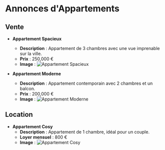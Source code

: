 # Annonces d'Appartements

## Vente

- **Appartement Spacieux**
  - **Description** : Appartement de 3 chambres avec une vue imprenable sur la ville.
  - **Prix** : 250,000 €
  - **Image** :
    ![Appartement Spacieux](/assets/appartement_spacieux.jpg)

- **Appartement Moderne**
  - **Description** : Appartement contemporain avec 2 chambres et un balcon.
  - **Prix** : 200,000 €
  - **Image** :
    ![Appartement Moderne](/assets/appartement_moderne.jpg)

## Location

- **Appartement Cosy**
  - **Description** : Appartement de 1 chambre, idéal pour un couple.
  - **Loyer mensuel** : 800 €
  - **Image** :
    ![Appartement Cosy](/assets/appartement_cosy.jpg)
